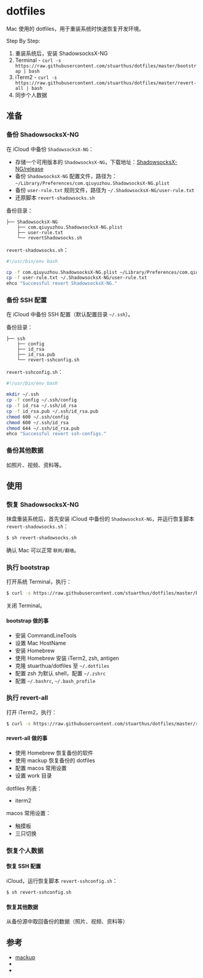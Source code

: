 # dotfiles

Mac 使用的 dotfiles，用于重装系统时快速恢复开发环境。

Step By Step:

1. 重装系统后，安装 ShadowsocksX-NG
2. Terminal - `curl -s https://raw.githubusercontent.com/stuarthus/dotfiles/master/bootstrap | bash`
3. iTerm2 - `curl -s https://raw.githubusercontent.com/stuarthus/dotfiles/master/revert-all | bash`
4. 同步个人数据

## 准备

### 备份 ShadowsocksX-NG

在 iCloud 中备份 `ShadowsocksX-NG`：

* 存储一个可用版本的 `ShadowsocksX-NG`，下载地址：[ShadowsocksX-NG/release](https://github.com/shadowsocks/ShadowsocksX-NG/releases)
* 备份 `ShadowsocksX-NG` 配置文件，路径为：`~/Library/Preferences/com.qiuyuzhou.ShadowsocksX-NG.plist`
* 备份 `user-rule.txt` 规则文件，路径为 `~/.ShadowsocksX-NG/user-rule.txt`
* 还原脚本 `revert-shadowsocks.sh`

备份目录：

```
├── ShadowsocksX-NG
    ├── com.qiuyuzhou.ShadowsocksX-NG.plist
    ├── user-rule.txt
    └── revertShadowsocks.sh
```

`revert-shadowsocks.sh`：

```bash
#!/usr/bin/env bash

cp -f com.qiuyuzhou.ShadowsocksX-NG.plist ~/Library/Preferences/com.qiuyuzhou.ShadowsocksX-NG.plist
cp -f user-rule.txt ~/.ShadowsocksX-NG/user-rule.txt
ehco "Successful revert ShadowsocksX-NG."
```

### 备份 SSH 配置

在 iCloud 中备份 SSH 配置（默认配置目录 `~/.ssh`）。

备份目录：

```
├── ssh
    ├── config
    ├── id_rsa
    ├── id_rsa.pub
    └── revert-sshconfig.sh
```

`revert-sshconfig.sh`：

```bash
#!/usr/bin/env bash

mkdir ~/.ssh
cp -f config ~/.ssh/config
cp -f id_rsa ~/.ssh/id_rsa
cp -f id_rsa.pub ~/.ssh/id_rsa.pub
chmod 600 ~/.ssh/config
chmod 600 ~/.ssh/id_rsa
chmod 644 ~/.ssh/id_rsa.pub
ehco "Successful revert ssh-configs."
```

### 备份其他数据

如照片、视频、资料等。

## 使用

### 恢复 ShadowsocksX-NG

抹盘重装系统后，首先安装 iCloud 中备份的 `ShadowsocksX-NG`，并运行恢复脚本 `revert-shadowsocks.sh`：

```bash
$ sh revert-shadowsocks.sh
```

确认 Mac 可以正常 `联网/翻墙`。

### 执行 bootstrap

打开系统 Terminal，执行：

```bash
$ curl -s https://raw.githubusercontent.com/stuarthus/dotfiles/master/bootstrap | bash
```

关闭 Terminal。

#### bootstrap 做的事

* 安装 CommandLineTools
* 设置 Mac HostName
* 安装 Homebrew
* 使用 Homebrew 安装 iTerm2, zsh, antigen
* 克隆 stuarthua/dotfiles 至 `~/.dotfiles`
* 配置 zsh 为默认 shell，配置 `~/.zshrc`
* 配置 `~/.bashrc`, `~/.bash_profile`

### 执行 revert-all

打开 iTerm2，执行：

```bash
$ curl -s https://raw.githubusercontent.com/stuarthus/dotfiles/master/revert-all | bash
```

#### revert-all 做的事

* 使用 Homebrew 恢复备份的软件
* 使用 mackup 恢复备份的 dotfiles
* 配置 macos 常用设置
* 设置 work 目录

dotfiles 列表：

* iterm2

macos 常用设置：

* 触摸板
* 三只切换

### 恢复个人数据

#### 恢复 SSH 配置

iCloud，运行恢复脚本 `revert-sshconfig.sh`：

```bash
$ sh revert-sshconfig.sh
```

#### 恢复其他数据

从备份源中取回备份的数据（照片、视频、资料等）

## 参考

* [mackup]()
* []()
* []()